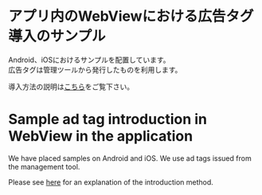 # アプリ内のWebViewにおける広告タグ導入のサンプル

Android、iOSにおけるサンプルを配置しています。  
広告タグは管理ツールから発行したものを利用します。  

導入方法の説明は[こちら](https://github.com/geniee-ssp/Geniee-JavaScript-SDK/wiki)をご覧下さい。

# Sample ad tag introduction in WebView in the application

We have placed samples on Android and iOS.
We use ad tags issued from the management tool.

Please see [here](https://github.com/geniee-ssp/Geniee-JavaScript-SDK/wiki/JavaScript-Ad-SDK-for-WebView-in-App%28English%29) for an explanation of the introduction method.

